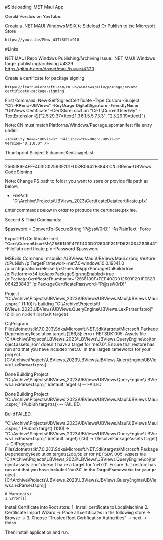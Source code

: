 #Sideloading .MET Maui App

Gerald Versluis on YouTube: 

Create a .NET MAUI Windows MSIX to Sideload Or Publish to the Microsoft Store

	https://youtu.be/FNwv_W3TtSU?t=910

#Links

NET MAUI Repo Windows Publishing/Archiving Issue: 
	.NET MAUI Windows target publishing/archiving #4329
	https://github.com/dotnet/maui/issues/4329

Create a certificate for package signing

	https://learn.microsoft.com/en-us/windows/msix/package/create-certificate-package-signing

First Command: 
New-SelfSignedCertificate -Type Custom -Subject "CN=RReno-UBViews" -KeyUsage DigitalSignature -FriendlyName "UBViews Certificate" -CertStoreLocation "Cert:\CurrentUser\My" -TextExtension @("2.5.29.37={text}1.3.6.1.5.5.7.3.3", "2.5.29.19={text}")

Note: CN must match Platforms/Windows/Package.appmanifest file entry under: 
	
	<Identity Name="UBViews" Publisher="CN=RReno-UBViews" Version="0.1.0.0" />

Thumbprint                                Subject              EnhancedKeyUsageList
----------                                -------              --------------------
2565189F4FEF403D012593F201FD52B0642B3843  CN=RReno-UBViews     Code Signing

Note: Change PS path to folder you want to store or provide file path as below:
- FilePath "C:\Archive\Projects\UBViews_2023\CertificateData\certificate.pfx"

Enter commands below in order to produce the certificate.pfx file.

Second & Third Commands:

$password = ConvertTo-SecureString "P@ssW0rD!" -AsPlainText -Force 

Export-PfxCertificate -cert "Cert:\CurrentUser\My\2565189F4FEF403D012593F201FD52B0642B3843" -FilePath certificate.pfx -Password $password

MSBuild Command:
	msbuild .\UBViews.Maui\UBViews.Maui.csproj /restore /t:Publish /p:TargetFramework=net7.0-windows10.0.19041.0 /p:configuration=release /p:GenerateAppxPackageOnBuild=true /p:Platform=x64 /p:AppxPackageSigningEnabled=true /p:PackageCertificateThumbprint="2565189F4FEF403D012593F201FD52B0642B3843" /p:PackageCertificatePassword="P@ssW0rD!"


Project "C:\Archive\Projects\UBViews_2023\UBViews\UBViews.Maui\UBViews.Maui.csproj" (1:10) is building "C:\Archive\Projects\U
BViews_2023\UBViews\UBViews.QueryEngine\UBViews.LexParser.fsproj" (2:6) on node 1 (default targets).

C:\Program Files\dotnet\sdk\7.0.203\Sdks\Microsoft.NET.Sdk\targets\Microsoft.PackageDependencyResolution.targets(266,5): erro
r NETSDK1005: Assets file 'C:\Archive\Projects\UBViews_2023\UBViews\UBViews.QueryEngine\obj\project.assets.json' doesn't have
 a target for 'net7.0'. Ensure that restore has run and that you have included 'net7.0' in the TargetFrameworks for your proj
ect. [C:\Archive\Projects\UBViews_2023\UBViews\UBViews.QueryEngine\UBViews.LexParser.fsproj]

Done Building Project "C:\Archive\Projects\UBViews_2023\UBViews\UBViews.QueryEngine\UBViews.LexParser.fsproj" (default target
s) -- FAILED.

Done Building Project "C:\Archive\Projects\UBViews_2023\UBViews\UBViews.Maui\UBViews.Maui.csproj" (Publish target(s)) -- FAIL
ED.

Build FAILED.

"C:\Archive\Projects\UBViews_2023\UBViews\UBViews.Maui\UBViews.Maui.csproj" (Publish target) (1:10) ->
"C:\Archive\Projects\UBViews_2023\UBViews\UBViews.QueryEngine\UBViews.LexParser.fsproj" (default target) (2:6) ->
(ResolvePackageAssets target) ->
  C:\Program Files\dotnet\sdk\7.0.203\Sdks\Microsoft.NET.Sdk\targets\Microsoft.PackageDependencyResolution.targets(266,5): er
ror NETSDK1005: Assets file 'C:\Archive\Projects\UBViews_2023\UBViews\UBViews.QueryEngine\obj\project.assets.json' doesn't ha
ve a target for 'net7.0'. Ensure that restore has run and that you have included 'net7.0' in the TargetFrameworks for your pr
oject. [C:\Archive\Projects\UBViews_2023\UBViews\UBViews.QueryEngine\UBViews.LexParser.fsproj]

    0 Warning(s)
    1 Error(s)

Install Certificate into Root store:
	1. Install certificate to LocalMachine
	2. Certificate Import Wizard -> Place all certificates in the following store -> Browse -> 
	3. Choose "Trusted Root Certification Authorities" -> next -> finish

Then Install application and run.



